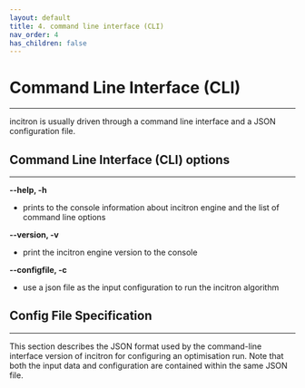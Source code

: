 ```yaml
---
layout: default
title: 4. command line interface (CLI)
nav_order: 4
has_children: false
---
```


# Command Line Interface (CLI)
----------

incitron is usually driven through a command line interface and a JSON configuration file.

## Command Line Interface (CLI) options
----------

**--help, -h**

* prints to the console information about incitron engine and the list of command line options

**--version, -v**

* print the incitron engine version to the console

**--configfile, -c**

* use a json file as the input configuration to run the incitron algorithm

## Config File Specification
----------

This section describes the JSON format used by the command-line interface version of incitron for configuring an optimisation run. Note that both the input data and configuration are contained within the same JSON file.



